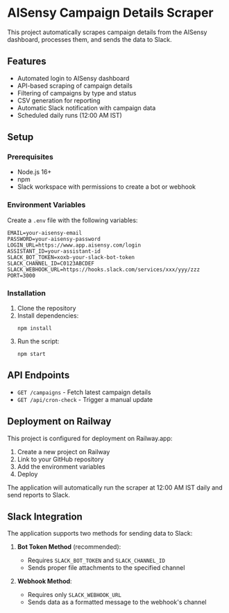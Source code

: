 # AISensy Campaign Details Scraper

This project automatically scrapes campaign details from the AISensy dashboard, processes them, and sends the data to Slack.

## Features

- Automated login to AISensy dashboard
- API-based scraping of campaign details
- Filtering of campaigns by type and status
- CSV generation for reporting
- Automatic Slack notification with campaign data
- Scheduled daily runs (12:00 AM IST)

## Setup

### Prerequisites

- Node.js 16+
- npm
- Slack workspace with permissions to create a bot or webhook

### Environment Variables

Create a `.env` file with the following variables:

```
EMAIL=your-aisensy-email
PASSWORD=your-aisensy-password
LOGIN_URL=https://www.app.aisensy.com/login
ASSISTANT_ID=your-assistant-id
SLACK_BOT_TOKEN=xoxb-your-slack-bot-token
SLACK_CHANNEL_ID=C0123ABCDEF
SLACK_WEBHOOK_URL=https://hooks.slack.com/services/xxx/yyy/zzz
PORT=3000
```

### Installation

1. Clone the repository
2. Install dependencies:
   ```
   npm install
   ```
3. Run the script:
   ```
   npm start
   ```

## API Endpoints

- `GET /campaigns` - Fetch latest campaign details
- `GET /api/cron-check` - Trigger a manual update

## Deployment on Railway

This project is configured for deployment on Railway.app:

1. Create a new project on Railway
2. Link to your GitHub repository
3. Add the environment variables
4. Deploy

The application will automatically run the scraper at 12:00 AM IST daily and send reports to Slack.

## Slack Integration

The application supports two methods for sending data to Slack:

1. **Bot Token Method** (recommended):
   - Requires `SLACK_BOT_TOKEN` and `SLACK_CHANNEL_ID`
   - Sends proper file attachments to the specified channel

2. **Webhook Method**:
   - Requires only `SLACK_WEBHOOK_URL`
   - Sends data as a formatted message to the webhook's channel 